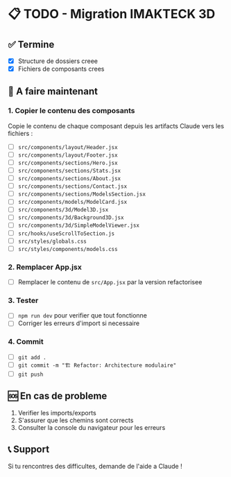 # 📋 TODO - Migration IMAKTECK 3D

## ✅ Termine
- [x] Structure de dossiers creee
- [x] Fichiers de composants crees

## 🔄 A faire maintenant

### 1. Copier le contenu des composants
Copie le contenu de chaque composant depuis les artifacts Claude vers les fichiers :

- [ ] `src/components/layout/Header.jsx`
- [ ] `src/components/layout/Footer.jsx`
- [ ] `src/components/sections/Hero.jsx`
- [ ] `src/components/sections/Stats.jsx`
- [ ] `src/components/sections/About.jsx`
- [ ] `src/components/sections/Contact.jsx`
- [ ] `src/components/sections/ModelsSection.jsx`
- [ ] `src/components/models/ModelCard.jsx`
- [ ] `src/components/3d/Model3D.jsx`
- [ ] `src/components/3d/Background3D.jsx`
- [ ] `src/components/3d/SimpleModelViewer.jsx`
- [ ] `src/hooks/useScrollToSection.js`
- [ ] `src/styles/globals.css`
- [ ] `src/styles/components/models.css`

### 2. Remplacer App.jsx
- [ ] Remplacer le contenu de `src/App.jsx` par la version refactorisee

### 3. Tester
- [ ] `npm run dev` pour verifier que tout fonctionne
- [ ] Corriger les erreurs d'import si necessaire

### 4. Commit
- [ ] `git add .`
- [ ] `git commit -m "🏗️ Refactor: Architecture modulaire"`
- [ ] `git push`

## 🆘 En cas de probleme
1. Verifier les imports/exports
2. S'assurer que les chemins sont corrects
3. Consulter la console du navigateur pour les erreurs

## 📞 Support
Si tu rencontres des difficultes, demande de l'aide a Claude !
